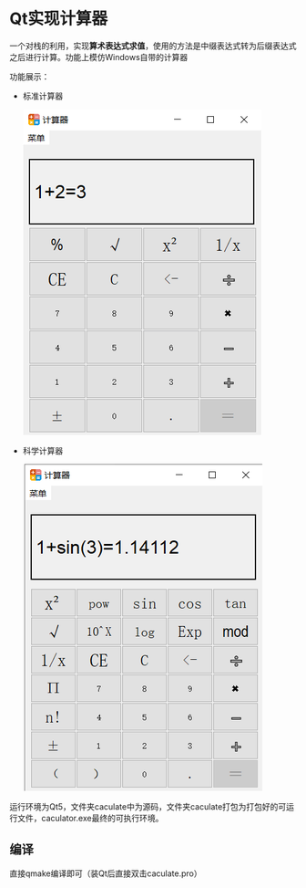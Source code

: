 
# Qt实现计算器

一个对栈的利用，实现**算术表达式求值**，使用的方法是中缀表达式转为后缀表达式之后进行计算。功能上模仿Windows自带的计算器

功能展示：

* 标准计算器

  ![标准计算器.png](img/标准计算器.png)

* 科学计算器

  ![科学计算器.png](img/科学计算器.png)

运行环境为Qt5，文件夹caculate中为源码，文件夹caculate打包为打包好的可运行文件，caculator.exe最终的可执行环境。

## 编译
直接qmake编译即可（装Qt后直接双击caculate.pro）